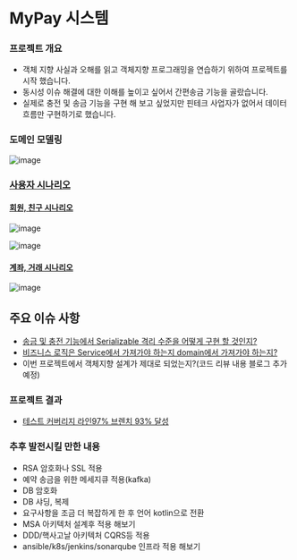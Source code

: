 # MyPay 시스템

### 프로젝트 개요
- 객체 지향 사실과 오해를 읽고 객체지향 프로그래밍을 연습하기 위하여 프로젝트를 시작 했습니다.
- 동시성 이슈 해결에 대한 이해를 높이고 싶어서 간편송금 기능을 골랐습니다.
- 실제로 충전 및 송금 기능을 구현 해 보고 싶었지만 핀테크 사업자가 없어서 데이터 흐름만 구현하기로 했습니다.

### 도메인 모델링
![image](https://user-images.githubusercontent.com/126523988/231641050-3d402f7d-f075-4a84-bb95-6126782cdc1c.png)

### [사용자 시나리오](https://github.com/jungmini0601/pay/wiki)
#### [회원, 친구 시나리오](https://github.com/jungmini0601/pay/wiki/%ED%9A%8C%EC%9B%90-%EC%8B%9C%EB%82%98%EB%A6%AC%EC%98%A4)
![image](https://user-images.githubusercontent.com/126523988/230802866-5aa2c84e-5348-48b5-ba9a-1d3f8f948381.png)

![image](https://user-images.githubusercontent.com/126523988/230802933-4977c85d-5d3f-499b-9d62-fc6757e5e762.png)

#### [계좌, 거래 시나리오](https://github.com/jungmini0601/pay/wiki/%EA%B3%84%EC%A2%8C-%EC%8B%9C%EB%82%98%EB%A6%AC%EC%98%A4)
![image](https://user-images.githubusercontent.com/126523988/230803093-47e7eb86-6c68-44d6-bdf6-ea9517b92726.png)

## 주요 이슈 사항
- [송금 및 충전 기능에서 Serializable 격리 수준을 어떻게 구현 할 것인지?](https://jungmini-laboratory.tistory.com/35)
- [비즈니스 로직은 Service에서 가져가야 하는지 domain에서 가져가야 하는지?](https://github.com/jungmini0601/pay/issues/26)
- 이번 프로젝트에서 객체지향 설계가 제대로 되었는지?(코드 리뷰 내용 블로그 추가 예정)

### 프로젝트 결과
- [테스트 커버리지 라인97% 브렌치 93% 달성](https://github.com/jungmini0601/pay/pull/50)

### 추후 발전시킬 만한 내용
- RSA 암호화나 SSL 적용
- 예약 송금을 위한 메세지큐 적용(kafka)
- DB 암호화
- DB 샤딩, 복제
- 요구사항을 조금 더 복잡하게 한 후 언어 kotlin으로 전환
- MSA 아키텍처 설계후 적용 해보기
- DDD/핵사고날 아키텍처 CQRS등 적용
- ansible/k8s/jenkins/sonarqube 인프라 적용 해보기
